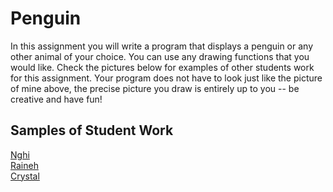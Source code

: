 Penguin
=======
In this assignment you will write a program that displays a penguin or any other animal of your choice. You can use any drawing functions that you would like. Check the pictures below for examples of other students work for this assignment. Your program does not have to look just like the picture of mine above, the precise picture you draw is entirely up to you -- be creative and have fun!

Samples of Student Work   
-----------------------   
[Nghi](https://trinket.io/embed/python/e826ad96b1?outputOnly=true&runOption=run&start=result)   
[Raineh](https://trinket.io/embed/python/c5fd8cfff4?outputOnly=true&runOption=run&start=result)   
[Crystal](https://trinket.io/embed/python/2e1ce469a7?outputOnly=true&runOption=run&start=result)   
